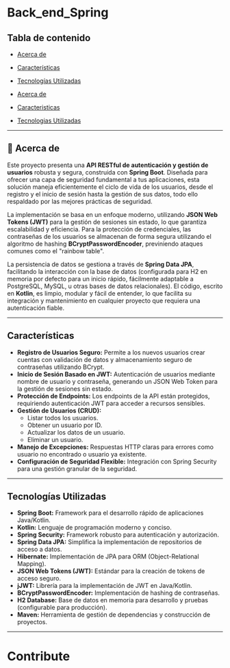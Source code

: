 
#  Back_end_Spring

##  Tabla de contenido

 - [Acerca de](#acerca-de)
 - [Características](#caracteristicas)
 - [Tecnologías Utilizadas](#tecnologias-utilizadas)

  - [Acerca de](#aderca-de)
  - [Caracteristicas](#caracteristicas)
  - [Tecnologias Utilizadas](#tecnologias-utilizadas)
  









---

## 🚀 Acerca de

Este proyecto presenta una **API RESTful de autenticación y gestión de usuarios** robusta y segura, construida con **Spring Boot**. Diseñada para ofrecer una capa de seguridad fundamental a tus aplicaciones, esta solución maneja eficientemente el ciclo de vida de los usuarios, desde el registro y el inicio de sesión hasta la gestión de sus datos, todo ello respaldado por las mejores prácticas de seguridad.

La implementación se basa en un enfoque moderno, utilizando **JSON Web Tokens (JWT)** para la gestión de sesiones sin estado, lo que garantiza escalabilidad y eficiencia. Para la protección de credenciales, las contraseñas de los usuarios se almacenan de forma segura utilizando el algoritmo de hashing **BCryptPasswordEncoder**, previniendo ataques comunes como el "rainbow table".

La persistencia de datos se gestiona a través de **Spring Data JPA**, facilitando la interacción con la base de datos (configurada para H2 en memoria por defecto para un inicio rápido, fácilmente adaptable a PostgreSQL, MySQL, u otras bases de datos relacionales). El código, escrito en **Kotlin**, es limpio, modular y fácil de entender, lo que facilita su integración y mantenimiento en cualquier proyecto que requiera una autenticación fiable.

---

## Características

* **Registro de Usuarios Seguro:** Permite a los nuevos usuarios crear cuentas con validación de datos y almacenamiento seguro de contraseñas utilizando BCrypt.
* **Inicio de Sesión Basado en JWT:** Autenticación de usuarios mediante nombre de usuario y contraseña, generando un JSON Web Token para la gestión de sesiones sin estado.
* **Protección de Endpoints:** Los endpoints de la API están protegidos, requiriendo autenticación JWT para acceder a recursos sensibles.
* **Gestión de Usuarios (CRUD):**
    * Listar todos los usuarios.
    * Obtener un usuario por ID.
    * Actualizar los datos de un usuario.
    * Eliminar un usuario.
* **Manejo de Excepciones:** Respuestas HTTP claras para errores como usuario no encontrado o usuario ya existente.
* **Configuración de Seguridad Flexible:** Integración con Spring Security para una gestión granular de la seguridad.

---

## Tecnologías Utilizadas

* **Spring Boot:** Framework para el desarrollo rápido de aplicaciones Java/Kotlin.
* **Kotlin:** Lenguaje de programación moderno y conciso.
* **Spring Security:** Framework robusto para autenticación y autorización.
* **Spring Data JPA:** Simplifica la implementación de repositorios de acceso a datos.
* **Hibernate:** Implementación de JPA para ORM (Object-Relational Mapping).
* **JSON Web Tokens (JWT):** Estándar para la creación de tokens de acceso seguro.
* **jJWT:** Librería para la implementación de JWT en Java/Kotlin.
* **BCryptPasswordEncoder:** Implementación de hashing de contraseñas.
* **H2 Database:** Base de datos en memoria para desarrollo y pruebas (configurable para producción).
* **Maven:** Herramienta de gestión de dependencias y construcción de proyectos.

---

# Contribute



